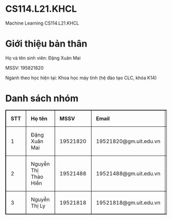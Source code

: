 # CS114.L21.KHCL
<html>
  <head>
  Machine Learning CS114.L21.KHCL
  <style>
table {
  width:100%;
}
table, th, td {
  border: 1px solid black;
  border-collapse: collapse;
}
th, td {
  padding: 15px;
  text-align: left;
}
#t01 tr:nth-child(even) {
  background-color: #eee;
}
#t01 tr:nth-child(odd) {
 background-color: #fff;
}
#t01 th {
  background-color: black;
  color: white;
}
    </style>
  </head>
  <body>
    <h1>Giới thiệu bản thân</h1>
    <p>Họ và tên sinh viên: Đặng Xuân Mai</p>
    <p>MSSV: 195821820</p>
    <p>Ngành theo học hiện tại: Khoa học máy tính (hệ đào tạo CLC, khóa K14)</p>
    <h1> Danh sách nhóm </h1>
     <table>
  <tr>
    <th>STT</th>
    <th>Họ tên</th>
    <th>MSSV</th>
    <th>Email</th>
    <th>Github</th>
  </tr>
  <tr>
    <td>1</td>
    <td>Đặng Xuân Mai</td>
    <td>19521820</td>
    <td>19521820@gm.uit.edu.vn</td>
    <td> <a href= "https://github.com/dxmai/CS114.L21.KHCL/">dxmai</a></td>
  </tr>
  <tr>
    <td>2</td>
    <td>Nguyễn Thị Thảo Hiền</td>
    <td>19521488</td>
    <td>19521488@gm.uit.edu.vn</td>
    <td> <a href= "https://github.com/nguyenthithaohien/CS114.L21.KHCL/">nguyenthithaohien</a></td>
  </tr>
  <tr>
    <td>3</td>
    <td>Nguyễn Thị Ly</td>
    <td>19521818</td>
    <td>19521818@gm.uit.edu.vn</td>
    <td> <a href = "https://github.com/nguyenthily1605/CS114.L21.KHCL/">nguyenthily1605</a></td>
  </tr>
</table> 
</html>

